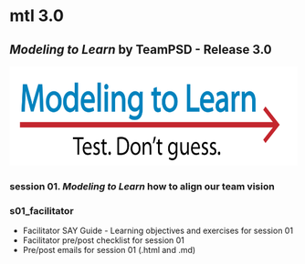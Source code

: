 # mtl 3.0

## *Modeling to Learn* by TeamPSD - Release 3.0

<img src = "https://github.com/lzim/teampsd/blob/master/resources/logos/mtl_testdontguess_sm.png"
     height = "175" width = "650">  

### session 01. *Modeling to Learn* how to align our team vision

### s01_facilitator

- Facilitator SAY Guide - Learning objectives and exercises for session 01
- Facilitator pre/post checklist for session 01
- Pre/post emails for session 01 (.html and .md)
